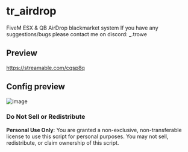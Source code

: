 # tr_airdrop
FiveM ESX & QB AirDrop blackmarket system
If you have any suggestions/bugs please contact me on discord: _.trowe

## Preview
https://streamable.com/cqsp8q

## Config preview

![image](https://github.com/user-attachments/assets/c839ffc0-4491-4c1f-9c91-351c5c2269bc)

### Do Not Sell or Redistribute

**Personal Use Only**: You are granted a non-exclusive, non-transferable license to use this script for personal purposes. You may not sell, redistribute, or claim ownership of this script.
